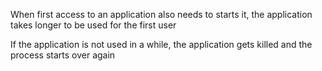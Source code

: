 When first access to an application also needs to starts it, the application takes longer to be used for the first user

If the application is not used in a while, the application gets killed and the process starts over again
